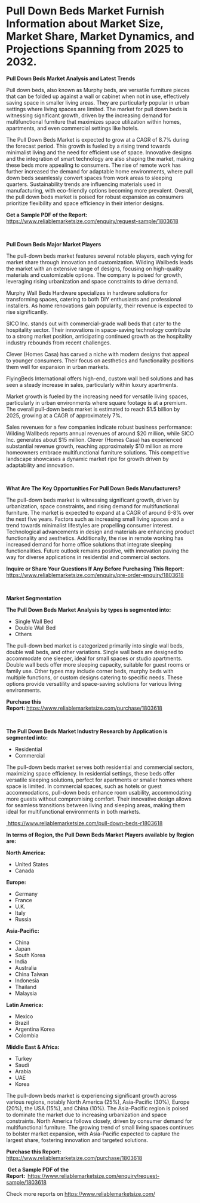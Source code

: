 <p><h1>Pull Down Beds Market Furnish Information about Market Size, Market Share, Market Dynamics, and Projections Spanning from 2025 to 2032.</h1></p><p><strong>Pull Down Beds Market Analysis and Latest Trends</strong></p>
<p><p>Pull down beds, also known as Murphy beds, are versatile furniture pieces that can be folded up against a wall or cabinet when not in use, effectively saving space in smaller living areas. They are particularly popular in urban settings where living spaces are limited. The market for pull down beds is witnessing significant growth, driven by the increasing demand for multifunctional furniture that maximizes space utilization within homes, apartments, and even commercial settings like hotels.</p><p>The Pull Down Beds Market is expected to grow at a CAGR of 8.7% during the forecast period. This growth is fueled by a rising trend towards minimalist living and the need for efficient use of space. Innovative designs and the integration of smart technology are also shaping the market, making these beds more appealing to consumers. The rise of remote work has further increased the demand for adaptable home environments, where pull down beds seamlessly convert spaces from work areas to sleeping quarters. Sustainability trends are influencing materials used in manufacturing, with eco-friendly options becoming more prevalent. Overall, the pull down beds market is poised for robust expansion as consumers prioritize flexibility and space efficiency in their interior designs.</p></p>
<p><strong>Get a Sample PDF of the Report:&nbsp;</strong> <a href="https://www.reliablemarketsize.com/enquiry/request-sample/1803618?utm_campaign=2015&utm_medium=2&utm_source=Github&utm_content=ia&utm_term=07022025&utm_id=pull-down-beds">https://www.reliablemarketsize.com/enquiry/request-sample/1803618</a></p>
<p>&nbsp;</p>
<p><strong>Pull Down Beds Major Market Players</strong></p>
<p><p>The pull-down beds market features several notable players, each vying for market share through innovation and customization. Wilding Wallbeds leads the market with an extensive range of designs, focusing on high-quality materials and customizable options. The company is poised for growth, leveraging rising urbanization and space constraints to drive demand.</p><p>Murphy Wall Beds Hardware specializes in hardware solutions for transforming spaces, catering to both DIY enthusiasts and professional installers. As home renovations gain popularity, their revenue is expected to rise significantly.</p><p>SICO Inc. stands out with commercial-grade wall beds that cater to the hospitality sector. Their innovations in space-saving technology contribute to a strong market position, anticipating continued growth as the hospitality industry rebounds from recent challenges.</p><p>Clever (Homes Casa) has carved a niche with modern designs that appeal to younger consumers. Their focus on aesthetics and functionality positions them well for expansion in urban markets.</p><p>FlyingBeds International offers high-end, custom wall bed solutions and has seen a steady increase in sales, particularly within luxury apartments.</p><p>Market growth is fueled by the increasing need for versatile living spaces, particularly in urban environments where square footage is at a premium. The overall pull-down beds market is estimated to reach $1.5 billion by 2025, growing at a CAGR of approximately 7%.</p><p>Sales revenues for a few companies indicate robust business performance: Wilding Wallbeds reports annual revenues of around $20 million, while SICO Inc. generates about $15 million. Clever (Homes Casa) has experienced substantial revenue growth, reaching approximately $10 million as more homeowners embrace multifunctional furniture solutions. This competitive landscape showcases a dynamic market ripe for growth driven by adaptability and innovation.</p></p>
<p>&nbsp;</p>
<p><strong>What Are The Key Opportunities For Pull Down Beds Manufacturers?</strong></p>
<p><p>The pull-down beds market is witnessing significant growth, driven by urbanization, space constraints, and rising demand for multifunctional furniture. The market is expected to expand at a CAGR of around 6-8% over the next five years. Factors such as increasing small living spaces and a trend towards minimalist lifestyles are propelling consumer interest. Technological advancements in design and materials are enhancing product functionality and aesthetics. Additionally, the rise in remote working has increased demand for home office solutions that integrate sleeping functionalities. Future outlook remains positive, with innovation paving the way for diverse applications in residential and commercial sectors.</p></p>
<p><strong>Inquire or Share Your Questions If Any Before Purchasing This Report:</strong> <a href="https://www.reliablemarketsize.com/enquiry/pre-order-enquiry/1803618?utm_campaign=2015&utm_medium=2&utm_source=Github&utm_content=ia&utm_term=07022025&utm_id=pull-down-beds">https://www.reliablemarketsize.com/enquiry/pre-order-enquiry/1803618</a></p>
<p>&nbsp;</p>
<p><strong>Market Segmentation</strong></p>
<p><strong>The Pull Down Beds Market Analysis by types is segmented into:</strong></p>
<p><ul><li>Single Wall Bed</li><li>Double Wall Bed</li><li>Others</li></ul></p>
<p><p>The pull-down bed market is categorized primarily into single wall beds, double wall beds, and other variations. Single wall beds are designed to accommodate one sleeper, ideal for small spaces or studio apartments. Double wall beds offer more sleeping capacity, suitable for guest rooms or family use. Other types may include corner beds, murphy beds with multiple functions, or custom designs catering to specific needs. These options provide versatility and space-saving solutions for various living environments.</p></p>
<p><strong>Purchase this Report:&nbsp;</strong><a href="https://www.reliablemarketsize.com/purchase/1803618?utm_campaign=2015&utm_medium=2&utm_source=Github&utm_content=ia&utm_term=07022025&utm_id=pull-down-beds">https://www.reliablemarketsize.com/purchase/1803618</a></p>
<p>&nbsp;</p>
<p><strong>The Pull Down Beds Market Industry Research by Application is segmented into:</strong></p>
<p><ul><li>Residential</li><li>Commercial</li></ul></p>
<p><p>The pull-down beds market serves both residential and commercial sectors, maximizing space efficiency. In residential settings, these beds offer versatile sleeping solutions, perfect for apartments or smaller homes where space is limited. In commercial spaces, such as hotels or guest accommodations, pull-down beds enhance room usability, accommodating more guests without compromising comfort. Their innovative design allows for seamless transitions between living and sleeping areas, making them ideal for multifunctional environments in both markets.</p></p>
<p><a href="https://www.reliablemarketsize.com/pull-down-beds-r1803618?utm_campaign=2015&utm_medium=2&utm_source=Github&utm_content=ia&utm_term=07022025&utm_id=pull-down-beds">&nbsp;https://www.reliablemarketsize.com/pull-down-beds-r1803618</a></p>
<p><strong>In terms of Region, the Pull Down Beds Market Players available by Region are:</strong></p>
<p>
    <p> <strong> North America: </strong>
        <ul>
            <li>United States</li>
            <li>Canada</li>
        </ul>
        </p> 
    <p> <strong> Europe: </strong>
        <ul>
            <li>Germany</li>
            <li>France</li>
            <li>U.K.</li>
            <li>Italy</li>
            <li>Russia</li>
        </ul>
        </p> 
    <p> <strong> Asia-Pacific: </strong>
        <ul>
            <li>China</li>
            <li>Japan</li>
            <li>South Korea</li>
            <li>India</li>
            <li>Australia</li>
            <li>China Taiwan</li>
            <li>Indonesia</li>
            <li>Thailand</li>
            <li>Malaysia</li>
        </ul>
        </p> 
    <p> <strong> Latin America: </strong>
        <ul>
            <li>Mexico</li>
            <li>Brazil</li>
            <li>Argentina Korea</li>
            <li>Colombia</li>
        </ul>
        </p> 
    <p> <strong> Middle East & Africa: </strong>
        <ul>
            <li>Turkey</li>
            <li>Saudi</li>
            <li>Arabia</li>
            <li>UAE</li>
            <li>Korea</li>
        </ul>
    </p>
    </p>
<p><p>The pull-down beds market is experiencing significant growth across various regions, notably North America (25%), Asia-Pacific (30%), Europe (20%), the USA (15%), and China (10%). The Asia-Pacific region is poised to dominate the market due to increasing urbanization and space constraints. North America follows closely, driven by consumer demand for multifunctional furniture. The growing trend of small living spaces continues to bolster market expansion, with Asia-Pacific expected to capture the largest share, fostering innovation and targeted solutions.</p></p>
<p><strong>Purchase this Report: </strong><a href="https://www.reliablemarketsize.com/purchase/1803618?utm_campaign=2015&utm_medium=2&utm_source=Github&utm_content=ia&utm_term=07022025&utm_id=pull-down-beds">https://www.reliablemarketsize.com/purchase/1803618</a></p>
<p>&nbsp;<strong>Get a Sample PDF of the Report:&nbsp;&nbsp;</strong><a href="https://www.reliablemarketsize.com/enquiry/request-sample/1803618?utm_campaign=2015&utm_medium=2&utm_source=Github&utm_content=ia&utm_term=07022025&utm_id=pull-down-beds">https://www.reliablemarketsize.com/enquiry/request-sample/1803618</a></p>
<p><strong></strong></p>
<p>Check more reports on <a href="https://www.reliablemarketsize.com/?utm_campaign=2015&utm_medium=2&utm_source=Github&utm_content=ia&utm_term=07022025&utm_id=pull-down-beds">https://www.reliablemarketsize.com/</a></p>